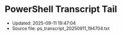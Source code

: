 # PowerShell Transcript Tail

- Updated: 2025-09-11 19:47:04
- Source file: ps_transcript_20250911_194704.txt

```text
```
